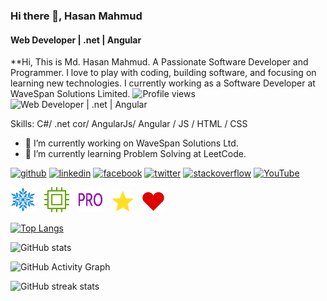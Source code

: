 
### Hi there 👋, Hasan Mahmud
#### Web Developer | .net | Angular
**Hi, This is Md. Hasan Mahmud. A Passionate Software Developer and Programmer. I love to play with coding, building software, and focusing on learning new technologies. I currently working as a Software Developer at WaveSpan Solutions Limited.
![Profile views](https://gpvc.arturio.dev/HasanMahmudDev)  
![Web Developer | .net | Angular](https://scontent.fdac138-2.fna.fbcdn.net/v/t39.30808-6/338537928_264731185888772_4024136950515512527_n.png?_nc_cat=104&ccb=1-7&_nc_sid=e3f864&_nc_eui2=AeEuULG0K92N5HKYuklC_LDLUyVQZWZ_0EpTJVBlZn_QSj0eGqUPf7BgMVz5UJT3r5O5okSGNFdk_M7Vba6xKsPB&_nc_ohc=j8sU9JJKt3EAX-pqKS3&_nc_ht=scontent.fdac138-2.fna&oh=00_AfDN2Tm43BBqbm0GyelphHDataWfdvR4XHfLKzwD6O6fHA&oe=642B0296)

Skills: C#/ .net cor/ AngularJs/ Angular / JS / HTML / CSS

- 🔭 I’m currently working on WaveSpan Solutions Ltd. 
- 🌱 I’m currently learning Problem Solving at LeetCode. 


[<img src='https://cdn.jsdelivr.net/npm/simple-icons@3.0.1/icons/github.svg' alt='github' height='40'>](https://github.com/HasanMahmudDev)  [<img src='https://cdn.jsdelivr.net/npm/simple-icons@3.0.1/icons/linkedin.svg' alt='linkedin' height='40'>](https://www.linkedin.com/in/HasanMahmudDev/)  [<img src='https://cdn.jsdelivr.net/npm/simple-icons@3.0.1/icons/facebook.svg' alt='facebook' height='40'>](https://www.facebook.com/HasanMahmudDev)  [<img src='https://cdn.jsdelivr.net/npm/simple-icons@3.0.1/icons/twitter.svg' alt='twitter' height='40'>](https://twitter.com/HasanMahmudDev)  [<img src='https://cdn.jsdelivr.net/npm/simple-icons@3.0.1/icons/stackoverflow.svg' alt='stackoverflow' height='40'>](https://stackoverflow.com/users/21534787/hmdev)  [<img src='https://cdn.jsdelivr.net/npm/simple-icons@3.0.1/icons/youtube.svg' alt='YouTube' height='40'>](https://www.youtube.com/channel/@ictlabcenter535)  

<a href='https://archiveprogram.github.com/'><img src='https://raw.githubusercontent.com/acervenky/animated-github-badges/master/assets/acbadge.gif' width='40' height='40'></a> <a href='https://docs.github.com/en/developers'><img src='https://raw.githubusercontent.com/acervenky/animated-github-badges/master/assets/devbadge.gif' width='40' height='40'></a> <a href='https://github.com/pricing'><img src='https://raw.githubusercontent.com/acervenky/animated-github-badges/master/assets/pro.gif' width='40' height='40'></a> <a href='https://stars.github.com/'><img src='https://raw.githubusercontent.com/acervenky/animated-github-badges/master/assets/starbadge.gif' width='35' height='35'></a> <a href='https://docs.github.com/en/github/supporting-the-open-source-community-with-github-sponsors'><img src='https://raw.githubusercontent.com/acervenky/animated-github-badges/master/assets/sponsorbadge.gif' width='35' height='35'></a> 

[![Top Langs](https://github-readme-stats.vercel.app/api/top-langs/?username=HasanMahmudDev)](https://github.com/anuraghazra/github-readme-stats)

![GitHub stats](https://github-readme-stats.vercel.app/api?username=HasanMahmudDev&show_icons=true&count_private=true)  

![GitHub Activity Graph](https://activity-graph.herokuapp.com/graph?username=HasanMahmudDev)  

![GitHub streak stats](https://streak-stats.demolab.com/?user=HasanMahmudDev)  


